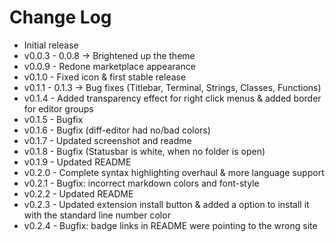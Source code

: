 # Change Log

- Initial release
- v0.0.3 - 0.0.8 -> Brightened up the theme
- v0.0.9 - Redone marketplace appearance
- v0.1.0 - Fixed icon & first stable release
- v0.1.1 - 0.1.3 -> Bug fixes (Titlebar, Terminal, Strings, Classes, Functions)
- v0.1.4 - Added transparency effect for right click menus & added border for editor groups
- v0.1.5 - Bugfix
- v0.1.6 - Bugfix (diff-editor had no/bad colors)
- v0.1.7 - Updated screenshot and readme
- v0.1.8 - Bugfix (Statusbar is white, when no folder is open)
- v0.1.9 - Updated README
- v0.2.0 - Complete syntax highlighting overhaul & more language support
- v0.2.1 - Bugfix: incorrect markdown colors and font-style
- v0.2.2 - Updated README
- v0.2.3 - Updated extension install button & added a option to install it with the standard line number color
- v0.2.4 - Bugfix: badge links in README were pointing to the wrong site
